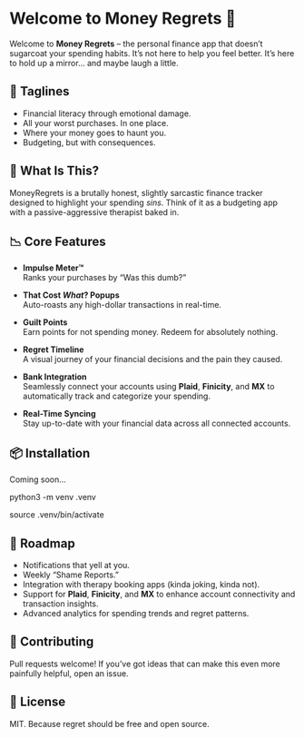 # Welcome to Money Regrets 💸

Welcome to **Money Regrets** – the personal finance app that doesn’t sugarcoat your spending habits. It’s not here to help you feel better. It’s here to hold up a mirror… and maybe laugh a little.


## 🧾 Taglines
- Financial literacy through emotional damage.
- All your worst purchases. In one place.
- Where your money goes to haunt you.
- Budgeting, but with consequences.


## 🎯 What Is This?

MoneyRegrets is a brutally honest, slightly sarcastic finance tracker designed to highlight your spending *sins*. Think of it as a budgeting app with a passive-aggressive therapist baked in.


## 📉 Core Features

- **Impulse Meter™**  
  Ranks your purchases by “Was this dumb?”

- **That Cost *What*? Popups**  
  Auto-roasts any high-dollar transactions in real-time.

- **Guilt Points**  
  Earn points for not spending money. Redeem for absolutely nothing.

- **Regret Timeline**  
  A visual journey of your financial decisions and the pain they caused.

- **Bank Integration**  
  Seamlessly connect your accounts using **Plaid**, **Finicity**, and **MX** to automatically track and categorize your spending.

- **Real-Time Syncing**  
  Stay up-to-date with your financial data across all connected accounts.


## 📦 Installation

Coming soon...

python3 -m venv .venv

source .venv/bin/activate

## 🚧 Roadmap

- Notifications that yell at you.
- Weekly “Shame Reports.”
- Integration with therapy booking apps (kinda joking, kinda not).
- Support for **Plaid**, **Finicity**, and **MX** to enhance account connectivity and transaction insights.
- Advanced analytics for spending trends and regret patterns.

## 🤝 Contributing

Pull requests welcome! If you’ve got ideas that can make this even more painfully helpful, open an issue.


## 📜 License

MIT. Because regret should be free and open source.